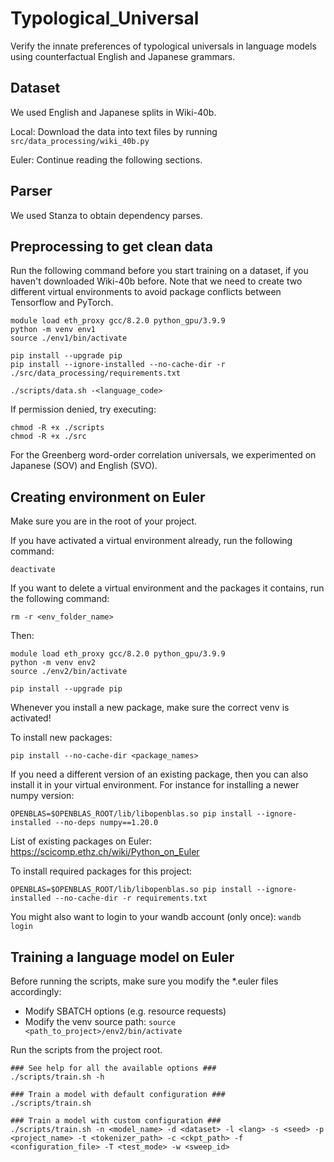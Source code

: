 # Typological_Universal

Verify the innate preferences of typological universals in language models using counterfactual English and Japanese grammars.

## Dataset

We used English and Japanese splits in Wiki-40b.

Local: Download the data into text files by running `src/data_processing/wiki_40b.py`

Euler: Continue reading the following sections.

## Parser

We used Stanza to obtain dependency parses.

## Preprocessing to get clean data

Run the following command before you start training on a dataset, if you haven't downloaded Wiki-40b before.
Note that we need to create two different virtual environments to avoid package conflicts between Tensorflow and PyTorch.

```
module load eth_proxy gcc/8.2.0 python_gpu/3.9.9
python -m venv env1
source ./env1/bin/activate

pip install --upgrade pip
pip install --ignore-installed --no-cache-dir -r ./src/data_processing/requirements.txt

./scripts/data.sh -<language_code>
```

If permission denied, try executing:

```
chmod -R +x ./scripts
chmod -R +x ./src
```

For the Greenberg word-order correlation universals, we experimented on Japanese (SOV) and English (SVO).

## Creating environment on Euler

Make sure you are in the root of your project.

If you have activated a virtual environment already, run the following command:

```
deactivate
```

If you want to delete a virtual environment and the packages it contains, run the following command:

```
rm -r <env_folder_name>
```

Then:

```
module load eth_proxy gcc/8.2.0 python_gpu/3.9.9
python -m venv env2
source ./env2/bin/activate

pip install --upgrade pip
```

Whenever you install a new package, make sure the correct venv is activated!

To install new packages:

```
pip install --no-cache-dir <package_names>
```

If you need a different version of an existing package, then you can also install it in your virtual environment. For instance for installing a newer numpy version:

```
OPENBLAS=$OPENBLAS_ROOT/lib/libopenblas.so pip install --ignore-installed --no-deps numpy==1.20.0
```

List of existing packages on Euler:  <https://scicomp.ethz.ch/wiki/Python_on_Euler>

To install required packages for this project:

```
OPENBLAS=$OPENBLAS_ROOT/lib/libopenblas.so pip install --ignore-installed --no-cache-dir -r requirements.txt
```

You might also want to login to your wandb account (only once): ```wandb login```

## Training a language model on Euler

Before running the scripts, make sure you modify the *.euler files accordingly:

* Modify SBATCH options (e.g. resource requests) 
* Modify the venv source path: ```source <path_to_project>/env2/bin/activate```

Run the scripts from the project root.

```
### See help for all the available options ###
./scripts/train.sh -h

### Train a model with default configuration ###
./scripts/train.sh

### Train a model with custom configuration ###
./scripts/train.sh -n <model_name> -d <dataset> -l <lang> -s <seed> -p <project_name> -t <tokenizer_path> -c <ckpt_path> -f <configuration_file> -T <test_mode> -w <sweep_id>
```
